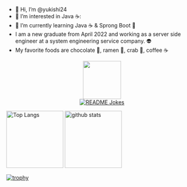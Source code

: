 - 👋 Hi, I’m @yukishi24
- 👀 I’m interested in Java ☕:
- 🌱 I’m currently learning Java ☕ & Sprong Boot 🥗
- I am a new graduate from April 2022 and working as a server side engineer at a system engineering service company. 👽
- My favorite foods are chocolate 🍫, ramen 🍜, crab 🦀, coffee ☕

<p align="center">
  <img src="https://user-images.githubusercontent.com/3072734/89418764-743f4f00-d76b-11ea-981d-ce5792a3ca41.gif" width=100>
  <br>
  <a href="https://readme-jokes.vercel.app"><img align="center" src="https://readme-jokes.vercel.app/api" alt="README Jokes"></a>
</p>


<p align="left"> 
  <img alt="Top Langs" height="150px" src="https://github-readme-stats.vercel.app/api/top-langs/?username=yukishi24&layout=compact&count_private=true&show_icons=true&theme=onedark" />
  <img alt="github stats" height="150px" src="https://github-readme-stats.vercel.app/api?username=yukishi24&count_private=true&show_icons=true&show_icons=true&theme=onedark" />
</p>

[![trophy](https://github-profile-trophy.vercel.app/?username=yukishi24&theme=onedark&column=7
)](https://github.com/ryo-ma/github-profile-trophy)

